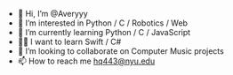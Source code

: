 - 👋 Hi, I’m @Averyyy
- 👀 I’m interested in Python / C / Robotics / Web
- 🌱 I’m currently learning Python / C / JavaScript
- 🐱‍🚀 I want to learn Swift / C#
- 💞️ I’m looking to collaborate on Computer Music projects
- 📫 How to reach me hq443@nyu.edu

<!---
Averyyy/Averyyy is a ✨ special ✨ repository because its `README.md` (this file) appears on your GitHub profile.
You can click the Preview link to take a look at your changes.
--->
